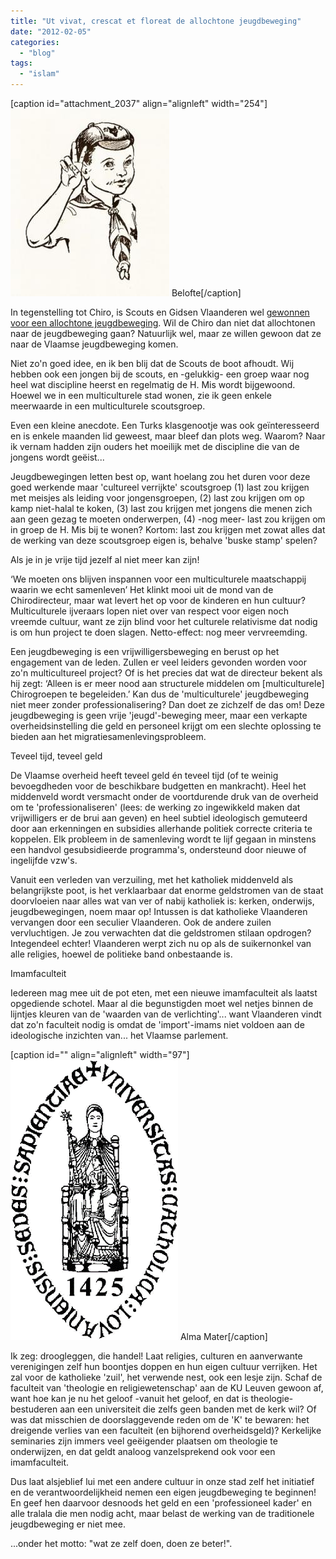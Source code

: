 ```yaml
---
title: "Ut vivat, crescat et floreat de allochtone jeugdbeweging"
date: "2012-02-05"
categories: 
  - "blog"
tags: 
  - "islam"
---
```


\[caption id="attachment\_2037" align="alignleft" width="254"\]![Belofte](images/sterwerk_tweedester_welp-254x300.jpg) Belofte\[/caption\]

In tegenstelling tot Chiro, is Scouts en Gidsen Vlaanderen wel [gewonnen voor een allochtone jeugdbeweging](http://standaard.be/artikel/detail.aspx?artikelid=DMF20120202_141&word=chiro). Wil de Chiro dan niet dat allochtonen naar de jeugdbeweging gaan? Natuurlijk wel, maar ze willen gewoon dat ze naar de Vlaamse jeugdbeweging komen.

Niet zo'n goed idee, en ik ben blij dat de Scouts de boot afhoudt. Wij hebben ook een jongen bij de scouts, en -gelukkig- een groep waar nog heel wat discipline heerst en regelmatig de H. Mis wordt bijgewoond. Hoewel we in een multiculturele stad wonen, zie ik geen enkele meerwaarde in een multiculturele scoutsgroep.

Even een kleine anecdote. Een Turks klasgenootje was ook geïnteresseerd en is enkele maanden lid geweest, maar bleef dan plots weg. Waarom? Naar ik vernam hadden zijn ouders het moeilijk met de discipline die van de jongens wordt geëist...

Jeugdbewegingen letten best op, want hoelang zou het duren voor deze goed werkende maar 'cultureel verrijkte' scoutsgroep (1) last zou krijgen met meisjes als leiding voor jongensgroepen, (2) last zou krijgen om op kamp niet-halal te koken, (3) last zou krijgen met jongens die menen zich aan geen gezag te moeten onderwerpen, (4) -nog meer- last zou krijgen om in groep de H. Mis bij te wonen? Kortom: last zou krijgen met zowat alles dat de werking van deze scoutsgroep eigen is, behalve 'buske stamp' spelen?

Als je in je vrije tijd jezelf al niet meer kan zijn!

‘We moeten ons blijven inspannen voor een multiculturele maatschappij waarin we echt samenleven’ Het klinkt mooi uit de mond van de Chirodirecteur, maar wat levert het op voor de kinderen en hun cultuur? Multiculturele ijveraars lopen niet over van respect voor eigen noch vreemde cultuur, want ze zijn blind voor het culturele relativisme dat nodig is om hun project te doen slagen. Netto-effect: nog meer vervreemding.

Een jeugdbeweging is een vrijwilligersbeweging en berust op het engagement van de leden. Zullen er veel leiders gevonden worden voor zo'n multicultureel project? Of is het precies dat wat de directeur bekent als hij zegt: ‘Alleen is er meer nood aan structurele middelen om \[multiculturele\] Chirogroepen te begeleiden.’ Kan dus de 'multiculturele' jeugdbeweging niet meer zonder professionalisering? Dan doet ze zichzelf de das om! Deze jeugdbeweging is geen vrije 'jeugd'-beweging meer, maar een verkapte overheidsinstelling die geld en personeel krijgt om een slechte oplossing te bieden aan het migratiesamenlevingsprobleem.

Teveel tijd, teveel geld

De Vlaamse overheid heeft teveel geld én teveel tijd (of te weinig bevoegdheden voor de beschikbare budgetten en mankracht). Heel het middenveld wordt versmacht onder de voortdurende druk van de overheid om te 'professionaliseren' (lees: de werking zo ingewikkeld maken dat vrijwilligers er de brui aan geven) en heel subtiel ideologisch gemuteerd door aan erkenningen en subsidies allerhande politiek correcte criteria te koppelen. Elk probleem in de samenleving wordt te lijf gegaan in minstens een handvol gesubsidieerde programma's, ondersteund door nieuwe of ingelijfde vzw's.

Vanuit een verleden van verzuiling, met het katholiek middenveld als belangrijkste poot, is het verklaarbaar dat enorme geldstromen van de staat doorvloeien naar alles wat van ver of nabij katholiek is: kerken, onderwijs, jeugdbewegingen, noem maar op! Intussen is dat katholieke Vlaanderen vervangen door een seculier Vlaanderen. Ook de andere zuilen vervluchtigen. Je zou verwachten dat die geldstromen stilaan opdrogen? Integendeel echter! Vlaanderen werpt zich nu op als de suikernonkel van alle religies, hoewel de politieke band onbestaande is.

Imamfaculteit

Iedereen mag mee uit de pot eten, met een nieuwe imamfaculteit als laatst opgediende schotel. Maar al die begunstigden moet wel netjes binnen de lijntjes kleuren van de 'waarden van de verlichting'... want Vlaanderen vindt dat zo'n faculteit nodig is omdat de 'import'-imams niet voldoen aan de ideologische inzichten van... het Vlaamse parlement.

\[caption id="" align="alignleft" width="97"\]![Alma Mater](images/931989-024601aecdd5f2c2174b1ec807096f78.gif "Alma Mater") Alma Mater\[/caption\]

Ik zeg: droogleggen, die handel! Laat religies, culturen en aanverwante verenigingen zelf hun boontjes doppen en hun eigen cultuur verrijken. Het zal voor de katholieke 'zuil', het verwende nest, ook een lesje zijn. Schaf de faculteit van 'theologie en religiewetenschap' aan de KU Leuven gewoon af, want hoe kan je nu het geloof -vanuit het geloof, en dat is theologie- bestuderen aan een universiteit die zelfs geen banden met de kerk wil? Of was dat misschien de doorslaggevende reden om de 'K' te bewaren: het dreigende verlies van een faculteit (en bijhorend overheidsgeld)? Kerkelijke seminaries zijn immers veel geëigender plaatsen om theologie te onderwijzen, en dat geldt analoog vanzelsprekend ook voor een imamfaculteit.

Dus laat alsjeblief lui met een andere cultuur in onze stad zelf het initiatief en de verantwoordelijkheid nemen een eigen jeugdbeweging te beginnen! En geef hen daarvoor desnoods het geld en een 'professioneel kader' en alle tralala die men nodig acht, maar belast de werking van de traditionele jeugdbeweging er niet mee.

...onder het motto: "wat ze zelf doen, doen ze beter!".
